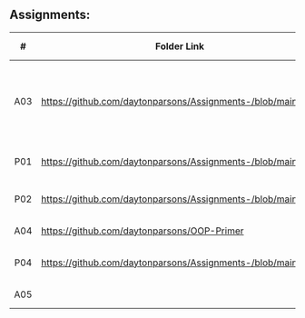 ## Assignments:

|   #   |                        Folder Link                                     |                       Assignment Description                 |
| :---: | ---------------------------------------------------------------------- | ------------------------------------------------------------ |
|  A03  |  https://github.com/daytonparsons/Assignments-/blob/main/A03           | Assignment to ensure proper commenting and README creation.  |
|  P01  |  https://github.com/daytonparsons/Assignments-/blob/main/P01           | Vector Class Program                                         |
|  P02  |  https://github.com/daytonparsons/Assignments-/blob/main/P02           | MyVector Class 2 Program                                     |
|  A04  |  https://github.com/daytonparsons/OOP-Primer                           | Basic OOP Terminology                                        |
|  P04  |  https://github.com/daytonparsons/Assignments-/blob/main/P04           | Roll them bones assignment                                   | 
|  A05  |                                                                        | Designing your game
